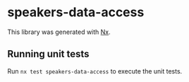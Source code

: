 # speakers-data-access

This library was generated with [Nx](https://nx.dev).

## Running unit tests

Run `nx test speakers-data-access` to execute the unit tests.
